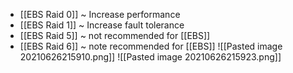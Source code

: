- [[EBS Raid 0]] ~ Increase performance
- [[EBS Raid 1]] ~ Increase fault tolerance
- [[EBS Raid 5]] ~ not recommended for [[EBS]]
- [[EBS Raid 6]] ~ note recommended for [[EBS]]
![[Pasted image 20210626215910.png]]
![[Pasted image 20210626215923.png]]